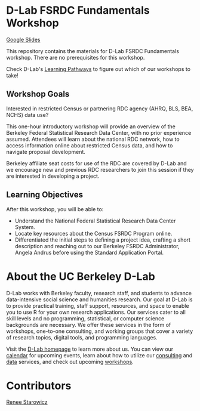 # D-Lab FSRDC Fundamentals Workshop

[Google Slides](https://docs.google.com/presentation/d/1ARu3YiBheDJTp0ct9_63XvkIXTvelhdS/edit#slide=id.p32)

This repository contains the materials for D-Lab FSRDC Fundamentals workshop. There are no prerequisites for this workshop.

Check D-Lab's [Learning Pathways](https://dlab-berkeley.github.io/dlab-workshops/python_path.html) to figure out which of our workshops to take!

## Workshop Goals

Interested in restricted Census or partnering RDC agency (AHRQ, BLS, BEA, NCHS) data use? 

This one-hour introductory workshop will provide an overview of the Berkeley Federal Statistical Research Data Center, with no prior experience assumed. Attendees will learn about the national RDC network, how to access information online about restricted Census data, and how to navigate proposal development. 

Berkeley affiliate seat costs for use of the RDC are covered by D-Lab and we encourage new and previous RDC researchers to join this session if they are interested in developing a project.


## Learning Objectives

After this workshop, you will be able to:

- Understand the National Federal Statistical Research Data Center System.
- Locate key resources about the Census FSRDC Program online.
- Differentiated the initial steps to defining a project idea, crafting a short description and reaching out to our Berkeley FSRDC Administrator, Angela Andrus before using the Standard Application Portal.
  


# About the UC Berkeley D-Lab

D-Lab works with Berkeley faculty, research staff, and students to advance data-intensive social science and humanities research. Our goal at D-Lab is to provide practical training, staff support, resources, and space to enable you to use R for your own research applications. Our services cater to all skill levels and no programming, statistical, or computer science backgrounds are necessary. We offer these services in the form of workshops, one-to-one consulting, and working groups that cover a variety of research topics, digital tools, and programming languages.  

Visit the [D-Lab homepage](https://dlab.berkeley.edu/) to learn more about us. You can view our [calendar](https://dlab.berkeley.edu/events/calendar) for upcoming events, learn about how to utilize our [consulting](https://dlab.berkeley.edu/consulting) and [data](https://dlab.berkeley.edu/data) services, and check out upcoming [workshops](https://dlab.berkeley.edu/events/workshops).


# Contributors

[Renee Starowicz](https://dlab.berkeley.edu/people/renee-starowicz)
